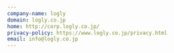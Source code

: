 ```yaml
---
company-name: logly
domain: logly.co.jp
home: http://corp.logly.co.jp/
privacy-policy: https://www.logly.co.jp/privacy.html
email: info@logly.co.jp
---
```





